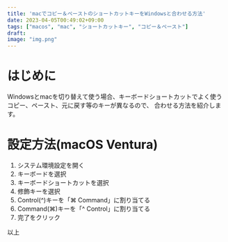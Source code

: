 ```yaml
---
title: 'macでコピー＆ペーストのショートカットキーをWindowsと合わせる方法'
date: 2023-04-05T00:49:02+09:00
tags: ["macos", "mac", "ショートカットキー", "コピー＆ペースト"]
draft:
image: "img.png"
---
```


# はじめに

Windowsとmacを切り替えて使う場合、キーボードショートカットでよく使うコピー、ペースト、元に戻す等のキーが異なるので、
合わせる方法を紹介します。

# 設定方法(macOS Ventura)

1. システム環境設定を開く
2. キーボードを選択
3. キーボードショートカットを選択
4. 修飾キーを選択
5. Control(^)キーを「⌘ Command」に割り当てる
6. Command(⌘)キーを「^ Control」に割り当てる
7. 完了をクリック

以上
